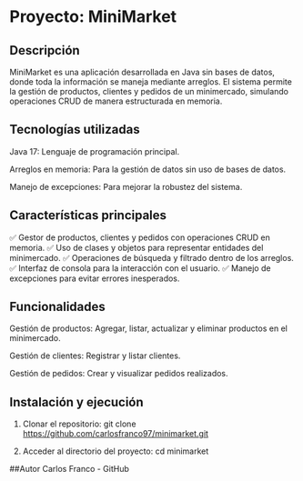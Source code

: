 # Proyecto: MiniMarket

## Descripción

MiniMarket es una aplicación desarrollada en Java sin bases de datos, donde toda la información se maneja mediante arreglos. El sistema permite la gestión de productos, clientes y pedidos de un minimercado, simulando operaciones CRUD de manera estructurada en memoria.

## Tecnologías utilizadas

Java 17: Lenguaje de programación principal.

Arreglos en memoria: Para la gestión de datos sin uso de bases de datos.

Manejo de excepciones: Para mejorar la robustez del sistema.

## Características principales

✅ Gestor de productos, clientes y pedidos con operaciones CRUD en memoria.
✅ Uso de clases y objetos para representar entidades del minimercado.
✅ Operaciones de búsqueda y filtrado dentro de los arreglos.
✅ Interfaz de consola para la interacción con el usuario.
✅ Manejo de excepciones para evitar errores inesperados.

## Funcionalidades

Gestión de productos: Agregar, listar, actualizar y eliminar productos en el minimercado.

Gestión de clientes: Registrar y listar clientes.

Gestión de pedidos: Crear y visualizar pedidos realizados.

## Instalación y ejecución

1. Clonar el repositorio:
git clone https://github.com/carlosfranco97/minimarket.git

2. Acceder al directorio del proyecto:
cd minimarket

##Autor
Carlos Franco - GitHub
